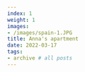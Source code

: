 ```yaml
---
index: 1
weight: 1
images:
- /images/spain-1.JPG
title: Anna's apartment
date: 2022-03-17
tags:
- archive # all posts
---
```


